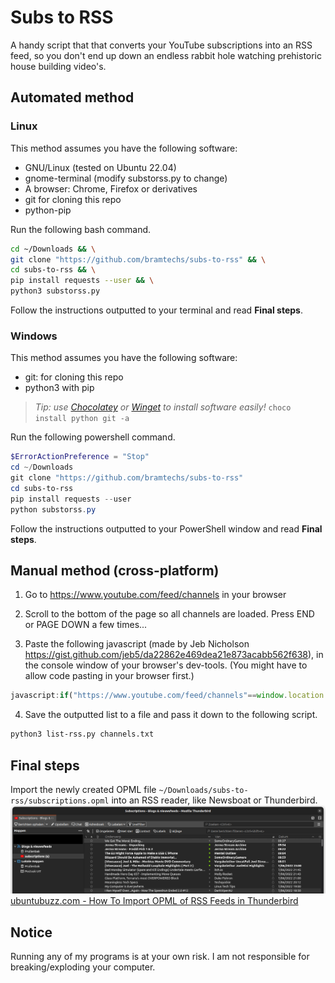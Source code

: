 # Subs to RSS
A handy script that that converts your YouTube subscriptions into an RSS feed, so you don't end up down an endless rabbit hole watching prehistoric house building video's.

## Automated method

### Linux
This method assumes you have the following software:
- GNU/Linux (tested on Ubuntu 22.04)
- gnome-terminal (modify substorss.py to change)
- A browser: Chrome, Firefox or derivatives
- git for cloning this repo
- python-pip

Run the following bash command.
```bash
cd ~/Downloads && \
git clone "https://github.com/bramtechs/subs-to-rss" && \
cd subs-to-rss && \
pip install requests --user && \
python3 substorss.py
```
Follow the instructions outputted to your terminal and read **Final steps**.

### Windows
This method assumes you have the following software:
- git: for cloning this repo
- python3 with pip

> *Tip: use [Chocolatey](https://chocolatey.org/) or [Winget](https://docs.microsoft.com/en-us/windows/package-manager/winget/) to install software easily!*
> ```choco install python git -a```

Run the following powershell command.
```powershell
$ErrorActionPreference = "Stop"
cd ~/Downloads
git clone "https://github.com/bramtechs/subs-to-rss"
cd subs-to-rss
pip install requests --user
python substorss.py
```
Follow the instructions outputted to your PowerShell window and read **Final steps**.

## Manual method (cross-platform)

1) Go to https://www.youtube.com/feed/channels in your browser

2) Scroll to the bottom of the page so all channels are loaded. Press END or PAGE DOWN a few times...
3) Paste the following javascript (made by Jeb Nicholson https://gist.github.com/jeb5/da22862e469dea21e873acabb562f638), in the console window of your browser's dev-tools. (You might have to allow code pasting in your browser first.)
```javascript
javascript:if("https://www.youtube.com/feed/channels"==window.location.href){let e=[...document.querySelectorAll("#main-link.channel-link")].map(e=>{const[,t,n]=e.href.match("/((?:user)|(?:channel))/(.*)$");return"https://www.youtube.com/feeds/videos.xml?"+("user"===t?"user=":"channel_id=")+n}).join("\n");e?navigator.clipboard.writeText(e).then(()=>alert("A list of channel RSS feeds has been copied to the clipboard. \nPaste these into rssmix.com to generate a single RSS feed, or opml-gen.ovh to generate an OPML file.")).catch(()=>{console.log(e),alert("A list of channel RSS feeds has logged to the console. (Unable to copy to clipboard) \nPaste these into rssmix.com to generate a single RSS feed, or opml-gen.ovh to generate an OPML file.")}):alert("Couldn't find any subscriptions")}else alert('Please run at "https://www.youtube.com/feed/channels"');
```
4) Save the outputted list to a file and pass it down to the following script.

```bash
python3 list-rss.py channels.txt
```

## Final steps
Import the newly created OPML file ```~/Downloads/subs-to-rss/subscriptions.opml``` into an RSS reader, like Newsboat or Thunderbird.
![Thunderbird](thunderbird.png)
[ubuntubuzz.com - How To Import OPML of RSS Feeds in Thunderbird ](https://www.ubuntubuzz.com/2017/04/how-to-import-opml-of-rss-feeds-in-thunderbird.html)

## Notice
Running any of my programs is at your own risk. I am not responsible for breaking/exploding your computer.
